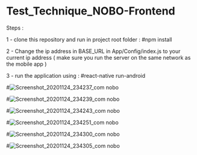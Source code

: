 # Test_Technique_NOBO-Frontend

Steps : 

1 - clone this repository and run in project root folder : #npm install

2 - Change the ip address in BASE_URL in App/Config/index.js to your current ip address ( make sure you run the server on the same network as the mobile app )

3 - run the application using : #react-native run-android

#![Screenshot_20201124_234237_com nobo](https://user-images.githubusercontent.com/69165378/100161470-c8ed0e00-2eb1-11eb-827c-74a50e229e0b.jpg)

#![Screenshot_20201124_234239_com nobo](https://user-images.githubusercontent.com/69165378/100161476-cbe7fe80-2eb1-11eb-8294-2dc02f7d2f39.jpg)

#![Screenshot_20201124_234243_com nobo](https://user-images.githubusercontent.com/69165378/100161478-cd192b80-2eb1-11eb-84ab-9dd0f01238ee.jpg)

#![Screenshot_20201124_234251_com nobo](https://user-images.githubusercontent.com/69165378/100161482-cee2ef00-2eb1-11eb-9698-63942e3cfb87.jpg)

#![Screenshot_20201124_234300_com nobo](https://user-images.githubusercontent.com/69165378/100161483-cf7b8580-2eb1-11eb-9ddd-60343408b3aa.jpg)

#![Screenshot_20201124_234305_com nobo](https://user-images.githubusercontent.com/69165378/100161484-d0141c00-2eb1-11eb-84a3-53eec5fd69c7.jpg)

